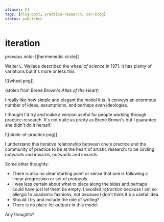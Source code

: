 ```yaml
---
aliases: []
tags: [blog-post, practice-research, par-blog]
status: published
---
```


# iteration

_previous note:_ [[hermeneutic circle]]

Walter L. Wallace described the _wheel of science_ in 1971. It has plenty of variations but it's more or less this: 

![[wheel.png]]

(stolen from Brené Brown's _Atlas of the Heart_)

I really like how simple and elegant the model it is. It conveys an enormous number of ideas, assumptions, and perhaps even ideologies.

I thought I'd try and make a version useful for people working through practice-research. It's not quite as pretty as Brené Brown's but I guarantee she didn't do it herself.

![[circle-of-practice.png]]

I understand this iterative relationship between one's practice and the community of practice to be at the heart of artistic research: to be circling outwards and inwards, outwards and inwards. 

Some other thoughts: 

- There is also no clear starting point or sense that one is following a linear progression or set of protocols.
- I was less certain about what to place along the sides and perhaps could have just let them be empty. I avoided _refraction_ because I am so allergic to academic fashions, not because I don't think it's a useful idea.
- Should I try and include the role of writing? 
- There is no place for _outputs_ in this model

Any thoughts?
